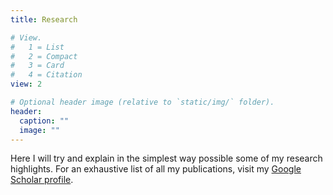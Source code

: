 ```yaml
---
title: Research

# View.
#   1 = List
#   2 = Compact
#   3 = Card
#   4 = Citation
view: 2

# Optional header image (relative to `static/img/` folder).
header:
  caption: ""
  image: ""
---
```

Here I will try and explain in the simplest way possible some of my research highlights. For an exhaustive list of all my publications, visit my [Google Scholar profile](https://scholar.google.com/citations?user=Y3EbVooAAAAJ&hl=en).

